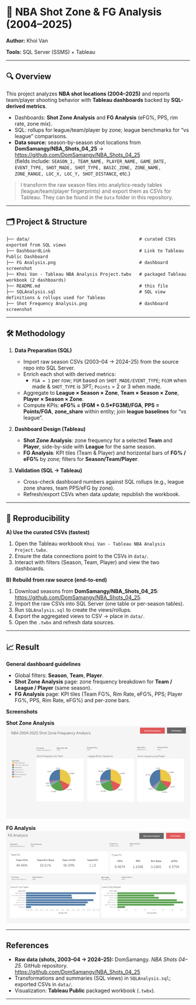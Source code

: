 # 🏀 NBA Shot Zone & FG Analysis (2004–2025)

**Author:** Khoi Van

**Tools:** SQL Server (SSMS) + Tableau

---

## 🔍 Overview
This project analyzes **NBA shot locations (2004–2025)** and reports team/player shooting behavior with **Tableau dashboards** backed by **SQL-derived metrics**.

- Dashboards: **Shot Zone Analysis** and **FG Analysis** (eFG%, PPS, rim rate, zone mix).
- SQL: rollups for league/team/player by zone; league benchmarks for “vs league” comparisons.
- **Data source:** season-by-season shot locations from  
  **DomSamangy/NBA_Shots_04_25** → <https://github.com/DomSamangy/NBA_Shots_04_25>  
  (fields include: `SEASON_1, TEAM_NAME, PLAYER_NAME, GAME_DATE, EVENT_TYPE, SHOT_MADE, SHOT_TYPE, BASIC_ZONE, ZONE_NAME, ZONE_RANGE, LOC_X, LOC_Y, SHOT_DISTANCE`, etc.)

> I transform the raw season files into analytics-ready tables (league/team/player fingerprints) and export them as CSVs for Tableau. They can be found in the `Data` folder in this repository.

---

## 🗂 Project & Structure
```
├── data/                                          # curated CSVs exported from SQL views
├── DashboardLink                                  # Link to Tableau Public Dashboard
├── FG Analysis.png                                # dashboard screenshot
├── Khoi Van - Tableau NBA Analysis Project.twbx   # packaged Tableau workbook (2 dashboards)
├── README.md                                      # this file
├── SQLAnalysis.sql                                # SQL view definitions & rollups used for Tableau
├── Shot Frequency Analysis.png                    # dashboard screenshot

```

---

## 🛠 Methodology
1. **Data Preparation (SQL)**
   - Import raw season CSVs (2003–04 → 2024–25) from the source repo into SQL Server.
   - Enrich each shot with derived metrics:
     - `FGA = 1` per row; `FGM` based on `SHOT_MADE/EVENT_TYPE`; `FG3M` when made & `SHOT_TYPE` is 3PT; `Points` = 2 or 3 when made.
   - Aggregate to **League × Season × Zone**, **Team × Season × Zone**, **Player × Season × Zone**.
   - Compute KPIs: **eFG% = (FGM + 0.5*FG3M)/FGA**, **PPS = Points/FGA**, **zone_share** within entity; join **league baselines** for “vs league”.

2. **Dashboard Design (Tableau)**
   - **Shot Zone Analysis**: zone frequency for a selected **Team** and **Player**, side-by-side with **League** for the same season.
   - **FG Analysis**: KPI tiles (Team & Player) and horizontal bars of **FG% / eFG%** by zone; filters for **Season/Team/Player**.

3. **Validation (SQL → Tableau)**
   - Cross-check dashboard numbers against SQL rollups (e.g., league zone shares, team PPS/eFG by zone).
   - Refresh/export CSVs when data update; republish the workbook.

---

## 🔁 Reproducibility

**A) Use the curated CSVs (fastest)**
1. Open the Tableau workbook `Khoi Van - Tableau NBA Analysis Project.twbx`.
2. Ensure the data connections point to the CSVs in `data/`.
3. Interact with filters (Season, Team, Player) and view the two dashboards.

**B) Rebuild from raw source (end-to-end)**
1. Download seasons from **DomSamangy/NBA_Shots_04_25**: <https://github.com/DomSamangy/NBA_Shots_04_25>.  
2. Import the raw CSVs into SQL Server (one table or per-season tables).  
3. Run `SQLAnalysis.sql` to create the views/rollups.  
4. Export the aggregated views to CSV → place in `data/`.  
5. Open the `.twbx` and refresh data sources.

---

## 📈 Result

**General dashboard guidelines**
- Global filters: **Season**, **Team**, **Player**.  
- **Shot Zone Analysis** page: zone frequency breakdown for **Team / League / Player** (same season).  
- **FG Analysis** page: KPI tiles (Team FG%, Rim Rate, eFG%, PPS; Player FG%, PPS, Rim Rate, eFG%) and per-zone bars.

**Screenshots**

**Shot Zone Analysis**  
![Shot Zone Analysis](Shot%20Frequency%20Analysis.png)

**FG Analysis**  
![FG Analysis](FG%20Analysis.png)

---

## References
- **Raw data (shots, 2003–04 → 2024–25):** DomSamangy. _NBA Shots 04–25_. GitHub repository.  
  <https://github.com/DomSamangy/NBA_Shots_04_25>  
- Transformations and summaries (SQL views) in `SQLAnalysis.sql`; exported CSVs in `data/`.  
- Visualization: **Tableau Public** packaged workbook (`.twbx`).

---



